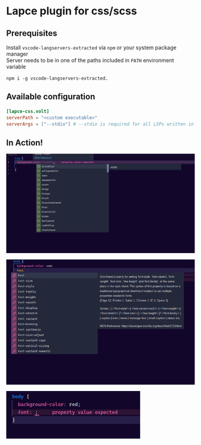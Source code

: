 # Lapce plugin for css/scss

## Prerequisites

Install `vscode-langservers-extracted` via `npm` or your system package manager  
Server needs to be in one of the paths included in `PATH` environment variable

```
npm i -g vscode-langservers-extracted.
```

## Available configuration

```toml
[lapce-css.volt]
serverPath = "<custom executable>"
serverArgs = ["--stdio"] # --stdio is required for all LSPs written in nodejs
```
## In Action!
![Css demo](./assets/css.png)
>
![Css demo](./assets/css2.png)
>
![Css demo](./assets/err.png)
>
